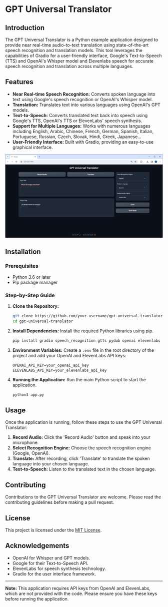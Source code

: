 # GPT Universal Translator

## Introduction
The GPT Universal Translator is a Python example application designed to provide near real-time audio-to-text translation using state-of-the-art speech recognition and translation models. This tool leverages the capabilities of Gradio for a user-friendly interface, Google's Text-to-Speech (TTS) and OpenAI's Whisper model and Elevenlabs speech for accurate speech recognition and translation across multiple languages.

## Features
- **Near Real-time Speech Recognition:** Converts spoken language into text using Google's speech recognition or OpenAI's Whisper model.
- **Translation:** Translates text into various languages using OpenAI's GPT models.
- **Text-to-Speech:** Converts translated text back into speech using Google's TTS, OpenAI's TTS or ElevenLabs' speech synthesis.
- **Support for Multiple Languages:** Works with numerous languages including English, Arabic, Chinese, French, German, Spanish, Italian, Portuguese, Russian, Czech, Slovak, Hindi, Greek, Japanese...
- **User-Friendly Interface:** Built with Gradio, providing an easy-to-use graphical interface.

<img src="./figures/GPT_Universal_Translator_GUI.png">

## Installation

### Prerequisites
- Python 3.6 or later
- Pip package manager

### Step-by-Step Guide
1. **Clone the Repository:**
   ```bash
   git clone https://github.com/your-username/gpt-universal-translator.git
   cd gpt-universal-translator
   ```

2. **Install Dependencies:**
   Install the required Python libraries using pip.
   ```bash
   pip install gradio speech_recognition gtts pydub openai elevenlabs python-dotenv
   ```

3. **Environment Variables:**
   Create a `.env` file in the root directory of the project and add your OpenAI and ElevenLabs API keys:
   ```plaintext
   OPENAI_API_KEY=your_openai_api_key
   ELEVENLABS_API_KEY=your_elevenlabs_api_key
   ```

4. **Running the Application:**
   Run the main Python script to start the application.
   ```bash
   python3 app.py
   ```

## Usage
Once the application is running, follow these steps to use the GPT Universal Translator:

1. **Record Audio:** Click the 'Record Audio' button and speak into your microphone.
2. **Select Recognition Engine:** Choose the speech recognition engine (Google, OpenAI).
3. **Translate:** After recording, click 'Translate' to translate the spoken language into your chosen language.
4. **Text-to-Speech:** Listen to the translated text in the chosen language.

## Contributing
Contributions to the GPT Universal Translator are welcome. Please read the contributing guidelines before making a pull request.

## License
This project is licensed under the [MIT License](LICENSE).

## Acknowledgements
- OpenAI for Whisper and GPT models.
- Google for their Text-to-Speech API.
- ElevenLabs for speech synthesis technology.
- Gradio for the user interface framework.

---

**Note:** This application requires API keys from OpenAI and ElevenLabs, which are not provided with the code. Please ensure you have these keys before running the application.
